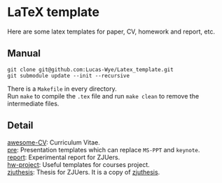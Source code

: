 # LaTeX template
Here are some latex templates for paper, CV, homework and report, etc.  

## Manual
```
git clone git@github.com:Lucas-Wye/Latex_template.git
git submodule update --init --recursive
```

There is a `Makefile` in every directory.    
Run `make` to compile the `.tex` file and run `make clean` to remove the intermediate files.  

## Detail
[awesome-CV](./awesome-CV): Curriculum Vitae.  
[pre](./pre): Presentation templates which can replace `MS-PPT` and `keynote`.  
[report](./report): Experimental report for ZJUers.  
[hw-project](./hw-project): Useful templates for courses project.  
[zjuthesis](./zjuthesis): Thesis for ZJUers. It is a copy of [zjuthesis](https://github.com/TheNetAdmin/zjuthesis).   



